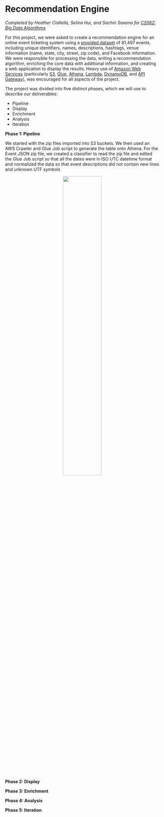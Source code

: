 # Recommendation Engine
*Completed by Heather Ciallella, Selina Hui, and Sachin Saxena for [CS562: Big Data Algorithms](https://crab.rutgers.edu/~shende/cs562/index.html)*

For this project, we were asked to create a recommendation engine for an online event ticketing system using a [provided dataset](https://github.com/geoffrey-young/RecommendationEngine/blob/master/data) of 81,497 events, including unique identifiers, names, descriptions, hashtags, venue information (name, state, city, street, zip code), and Facebook information. We were responsible for processing the data, writing a recommendation algorithm, enriching the core data with additional information, and creating a web application to display the results. Heavy use of [Amazon Web Services](https://aws.amazon.com/) (particularly [S3](https://aws.amazon.com/s3/), [Glue](https://aws.amazon.com/glue/), [Athena](https://aws.amazon.com/athena/), [Lambda](https://aws.amazon.com/lambda/), [DynamoDB](https://aws.amazon.com/dynamodb), and [API Gateway](https://aws.amazon.com/api-gateway/)), was encouraged for all aspects of the project.

The project was divided into five distinct phases, which we will use to describe our deliverables:
* Pipeline
* Display
* Enrichment
* Analysis
* Iteration

**Phase 1: Pipeline**

We started with the zip files imported into S3 buckets. We then used an AWS Crawler and Glue Job script to generate the table onto Athena. For the Event JSON zip file, we created a classifier to read the zip file and edited the Glue Job script so that all the dates were in ISO UTC datetime format and normalized the data so that event descriptions did not contain new lines and unknown UTF symbols

<p align="center"><img src="https://github.com/heatherciallella/recommendation-engine/blob/master/img/RecommendProject%20Diagram.png" width="50%"><p>

**Phase 2: Display**

**Phase 3: Enrichment**


**Phase 4: Analysis**

**Phase 5: Iteration**
